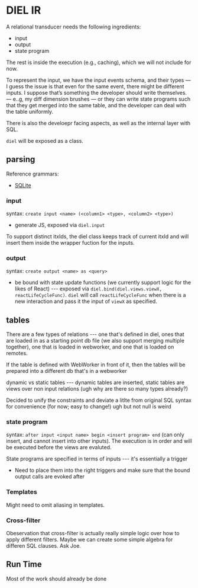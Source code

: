 # DIEL IR

A relational transducer needs the following ingredients:

* input
* output
* state program

The rest is inside the execution (e.g., caching), which we will not include for now.

To represent the input, we have the input events schema, and their types — I guess the issue is that even for the same event, there might be different inputs. I suppose that’s something the developer should write themselves. — e..g, my diff dimension brushes — or they can write state programs such that they get merged into the same table, and the developer can deal with the table uniformly.

There is also the develoepr facing aspects, as well as the internal layer with SQL.

`diel` will be exposed as a class.

## parsing

Reference grammars:

* [SQLite](https://github.com/antlr/grammars-v4/blob/master/sqlite/SQLite.g4)

### input

syntax: `create input <name> (<column1> <type>, <column2> <type>)`

* generate JS, exposed via `diel.input`

To support distinct itxIds, the diel class keeps track of current itxId and will insert them inside the wrapper fuction for the inputs.

### output

syntax: `create output <name> as <query>`

* be bound with state update functions (we currently support logic for the likes of React) --- exposed via `diel.bind(diel.views.viewX, reactLifeCycleFunc)`.  `diel` will call `reactLifeCycleFunc` when there is a new interaction and pass it the input of `viewX` as specified.

## tables

There are a few types of relations --- one that's defined in diel, ones that are loaded in as a starting point db file (we also support merging multiple together), one that is loaded in webworker, and one that is loaded on remotes.

If the table is defined with WebWorker in front of it, then the tables will be prepared into a different db that's in a webworker

dynamic vs static tables --- dynamic tables are inserted, static tables are views over non input relations (ugh why are there so many types already?)

Decided to unify the constraints and deviate a litlte from original SQL syntax for convenience (for now; easy to change!) ugh but not null is weird 

### state program

syntax: `after input <input name> begin <insert program> end` (can only insert, and cannot insert into other inputs). The execution is in order and will be executed before the views are evaluted.

State programs are specified in terms of inputs --- it's essentially a trigger

* Need to place them into the right triggers and make sure that the bound output calls are evoked after

### Templates

Might need to omit aliasing in templates.

### Cross-filter

Obeservation that cross-filter is actually really simple logic over how to apply different filters.  Maybe we can create some simple algebra for differen SQL clauses. Ask Joe.

## Run Time

Most of the work should already be done

